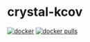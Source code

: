# crystal-kcov

[![docker](https://github.com/charlesrocket/docker-crystal-kcov/actions/workflows/build.yml/badge.svg?branch=master)](https://github.com/charlesrocket/docker-crystal-kcov/actions/workflows/build.yml)
[![docker pulls](https://img.shields.io/docker/pulls/charlie137/crystal-kcov.svg)](https://hub.docker.com/r/charlie137/crystal-kcov)
